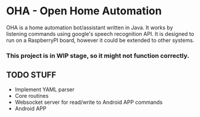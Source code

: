 # OHA - Open Home Automation

OHA is a home automation bot/assistant written in Java. It works by listening commands using google's
speech recognition API. It is designed to run on a RaspberryPI board, however it could be extended
to other systems.

### This project is in WIP stage, so it might not function correctly.

## TODO STUFF
* Implement YAML parser
* Core routines
* Websocket server for read/write to Android APP commands
* Android APP